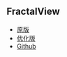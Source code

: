 ## FractalView 
 - [原版](FractalView.html)
 - [优化版](FractalView-BigNum.html)
 - [Github](https://github.com/LAGSNESOwO/FractalView/)
